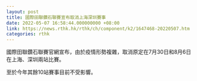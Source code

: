 ```yaml
---
layout: post
title: 國際田聯鑽石聯賽宣布取消上海深圳賽事
date: 2022-05-07 16:58:44.000000000 +08:00
link: https://news.rthk.hk/rthk/ch/component/k2/1647468-20220507.htm
categories: rthk
---
```


國際田聯鑽石聯賽官網宣布，由於疫情形勢複雜，取消原定在7月30日和8月6日在上海、深圳兩站比賽。

至於今年其餘10站賽事目前不受影響。

